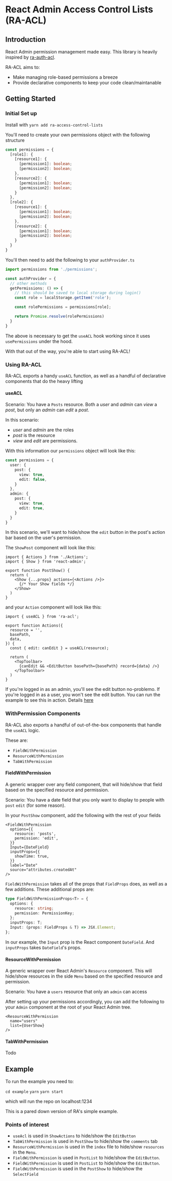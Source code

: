 # React Admin Access Control Lists (RA-ACL)

## Introduction

React Admin permission management made easy. This library is heavily inspired by [ra-auth-acl](https://github.com/marmelab/ra-auth-acl).

RA-ACL aims to:
- Make managing role-based permissions a breeze
- Provide declarative components to keep your code clean/maintanable

## Getting Started

### Initial Set up

Install with `yarn add ra-access-control-lists`

You'll need to create your own permissions object with the following structure

```typescript
const permissions = {
  [role1]: {
    [resource1]: {
      [permission1]: boolean;
      [permission2]: boolean;
    },
    [resource2]: {
      [permission1]: boolean;
      [permission2]: boolean;
    }
  },
  [role2]: {
    [resource1]: {
      [permission1]: boolean;
      [permission2]: boolean;
    },
    [resource2]: {
      [permission1]: boolean;
      [permission2]: boolean;
    } 
  }
}
```

You'll then need to add the following to your `authProvider.ts`

```typescript
import permissions from './permissions';

const authProvider = {
  // other methods
  getPermissions: () => {
    // this should be saved to local storage during login()
    const role = localStorage.getItem('role');

    const rolePermissions = permissions[role];

    return Promise.resolve(rolePermissions)
  }
}
```

The above is necessary to get the `useACL` hook working since it uses `usePermissions` under the hood.

With that out of the way, you're able to start using RA-ACL!

### Using RA-ACL

RA-ACL exports a handy `useACL` function, as well as a handful of declarative components that do the heavy lifting

#### useACL

Scenario: You have a `Posts` resource. Both a *user* and *admin* can *view* a *post*, but only an *admin* can *edit* a *post*.

In this scenario:

- *user* and *admin* are the roles
- *post* is the resource
- *view* and *edit* are permissions.

With this information our `permissions` object will look like this:

```typescript
const permissions = {
  user: {
    post: {
      view: true,
      edit: false,
    }
  },
  admin: {
    post: {
      view: true,
      edit: true,
    }
  }
}
```

In this scenario, we'll want to hide/show the `edit` button in the post's action bar based on the user's permission.

The `ShowPost` component will look like this:

```tsx
import { Actions } from './Actions';
import { Show } from 'react-admin';

export function PostShow() {
  return (
    <Show {...props} actions={<Actions />}>
      {/* Your Show fields */}
    </Show>
  )
}
```

and your `Action` component will look like this:

```tsx
import { useACL } from 'ra-acl';

export function Actions({
  resource = '',
  basePath,
  data,
}) {
  const { edit: canEdit } = useACL(resource);
  
  return (
    <TopToolbar>
      {canEdit && <EditButton basePath={basePath} record={data} />}
    </TopToolbar>
  )
}
```

If you're logged in as an admin, you'll see the edit button no-problemo. If you're logged in as a user, you won't see the edit button. You can run the example to see this in action. Details [here](#example)

### WithPermission Components

RA-ACL also exports a handful of out-of-the-box components that handle the `useACL` logic. 

These are:
- `FieldWithPermission`
- `ResourceWithPermission`
- `TabWithPermission`

#### FieldWithPermission

A generic wrapper over any field component, that will hide/show that field based on the specified resource and permission.

Scenario: You have a date field that you only want to display to people with `post` `edit` (for some reason).

In your `PostShow` component, add the following with the rest of your fields

```tsx
<FieldWithPermission
  options={{
    resource: 'posts',
    permission: 'edit',
  }}
  Input={DateField}
  inputProps={{
    showTime: true,
  }}
  label="Date"
  source="attributes.createdAt"
/>
```

`FieldWithPermission` takes all of the props that `FieldProps` does, as well as a few additions. These additional props are:

```typescript
type FieldWithPermissionProps<T> = {
  options: {
    resource: string;
    permission: PermissionKey;
  };
  inputProps: T;
  Input: (props: FieldProps & T) => JSX.Element;
};
```

In our example, the `Input` prop is the React component `DateField`. And `inputProps` takes `DateField`'s props. 

#### ResourceWithPermission

A generic wrapper over React Admin's `Resource` component. This will hide/show resources in the side `Menu` based on the specified resource and permission.

Scenario: You have a `users` resource that only an `admin` can access

After setting up your permissions accordingly, you can add the following to your `Admin` component at the root of your React Admin tree.

```tsx
<ResourceWithPermission
  name="users"
  list={UserShow}
/>
```

#### TabWithPermission

Todo


## Example

To run the example you need to:

`cd example`
`yarn`
`yarn start`

which will run the repo on localhost:1234

This is a pared down version of RA's simple example.

### Points of interest

- `useAcl` is used in `ShowActions` to hide/show the `EditButton`
- `TabWithPermission` is used in `PostShow` to hide/show the `comments` tab
- `ResourceWithPermission` is used in the `index` file to hide/show `resources` in the `Menu`.
- `FieldWithPermission` is used in `PostList` to hide/show the `EditButton`. 
- `FieldWithPermission` is used in `PostList` to hide/show the `EditButton`. 
- `FieldWithPermission` is used in the `PostShow` to hide/show the `SelectField`

